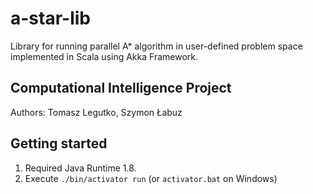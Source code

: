 # a-star-lib

Library for running parallel A* algorithm in user-defined problem space implemented in Scala using Akka Framework.

## Computational Intelligence Project

Authors: Tomasz Legutko, Szymon Łabuz

## Getting started

1. Required Java Runtime 1.8.
2. Execute `./bin/activator run` (or `activator.bat` on Windows)

